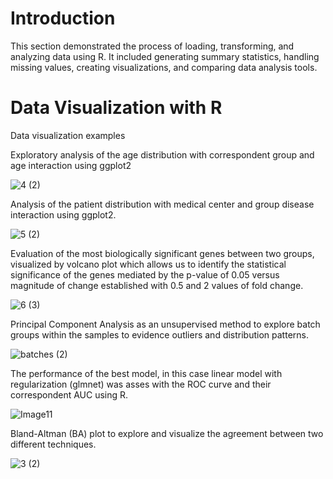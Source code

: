 # Introduction
This section demonstrated the process of loading, transforming, and analyzing data using R. It included generating summary statistics, handling missing values, creating visualizations, and comparing data analysis tools.

# Data Visualization with R
Data visualization examples

Exploratory analysis of the age distribution with correspondent group and age interaction using ggplot2

![4 (2)](https://user-images.githubusercontent.com/91725761/163795170-d419a678-7bd1-4f99-9baa-abec2166b160.png)

Analysis of the patient distribution with medical center and group disease interaction using ggplot2.

![5 (2)](https://user-images.githubusercontent.com/91725761/163795176-95c3df63-7f60-4562-92d1-1d035111ca89.png)

Evaluation of the most biologically significant genes between two groups, visualized by volcano plot which allows us to identify the statistical significance of the genes mediated by the p-value of 0.05 versus magnitude of change established with 0.5 and 2 values of fold change.

![6 (3)](https://user-images.githubusercontent.com/91725761/163795206-b841cc98-6aa7-4b55-a31e-046661895455.png)

Principal Component Analysis as an unsupervised method to explore batch groups within the samples to evidence outliers and distribution patterns.

![batches (2)](https://user-images.githubusercontent.com/91725761/163795222-bdaa77f6-5ee1-4f53-9ef8-1b65c9ca0ae2.png)

The performance of the best model, in this case linear model with regularization (glmnet) was asses with the ROC curve and their correspondent AUC using R.

![Image11](https://user-images.githubusercontent.com/91725761/163795239-ba7360c7-e34b-410f-9867-72fabbc38752.png)

Bland-Altman (BA) plot to explore and visualize the agreement between two different techniques.

![3 (2)](https://user-images.githubusercontent.com/91725761/163795152-287ab8db-5a48-4045-b99b-d305e1960348.png)
